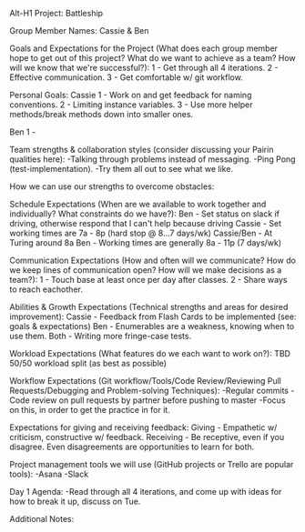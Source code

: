 Alt-H1 Project: Battleship

Group Member Names: Cassie & Ben

Goals and Expectations for the Project (What does each group member hope to get out of this project?
What do we want to achieve as a team? How will we know that we're successful?):
1 - Get through all 4 iterations.
2 - Effective communication.
3 - Get comfortable w/ git workflow.

Personal Goals:
Cassie
1 - Work on and get feedback for naming conventions.
2 - Limiting instance variables.
3 - Use more helper methods/break methods down into smaller ones.

Ben
1 - 

Team strengths & collaboration styles (consider discussing your Pairin qualities here):
-Talking through problems instead of messaging.
-Ping Pong (test-implementation).
-Try them all out to see what we like.

How we can use our strengths to overcome obstacles:


Schedule Expectations (When are we available to work together and individually? What constraints do we have?):
Ben - Set status on slack if driving, otherwise respond that I can't help because driving
Cassie - Set working times are 7a - 8p (hard stop @ 8...7 days/wk)
Cassie/Ben - At Turing around 8a
Ben - Working times are generally 8a - 11p (7 days/wk)

Communication Expectations (How and often will we communicate? How do we keep lines of communication open?
How will we make decisions as a team?):
1 - Touch base at least once per day after classes.
2 - Share ways to reach eachother.

Abilities & Growth Expectations (Technical strengths and areas for desired improvement):
Cassie - Feedback from Flash Cards to be implemented (see: goals & expectations)
Ben - Enumerables are a weakness, knowing when to use them.
Both - Writing more fringe-case tests.

Workload Expectations (What features do we each want to work on?):
TBD
50/50 workload split (as best as possible)

Workflow Expectations (Git workflow/Tools/Code Review/Reviewing Pull Requests/Debugging and Problem-solving Techniques):
-Regular commits
-Code review on pull requests by partner before pushing to master
-Focus on this, in order to get the practice in for it.

Expectations for giving and receiving feedback:
Giving - Empathetic w/ criticism, constructive w/ feedback.
Receiving - Be receptive, even if you disagree. Even disagreements are opportunities to learn for both.

Project management tools we will use (GitHub projects or Trello are popular tools):
-Asana
-Slack

Day 1 Agenda:
-Read through all 4 iterations, and come up with ideas for how to break it up, discuss on Tue.

Additional Notes:
